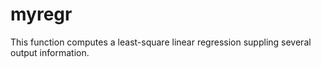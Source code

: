 # myregr
This function computes a least-square linear regression suppling several output information.
